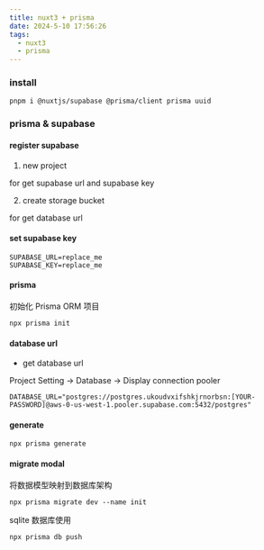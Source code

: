 ```yaml
---
title: nuxt3 + prisma
date: 2024-5-10 17:56:26
tags:
  - nuxt3
  - prisma
---
```


### install

```
pnpm i @nuxtjs/supabase @prisma/client prisma uuid
```

### prisma & supabase

#### register supabase

1. new project

for get supabase url and supabase key

2. create storage bucket

for get database url

#### set supabase key

```
SUPABASE_URL=replace_me
SUPABASE_KEY=replace_me
```

#### prisma

初始化 Prisma ORM 项目

```
npx prisma init
```

#### database url

- get database url

Project Setting -> Database -> Display connection pooler

```
DATABASE_URL="postgres://postgres.ukoudvxifshkjrnorbsn:[YOUR-PASSWORD]@aws-0-us-west-1.pooler.supabase.com:5432/postgres"
```

#### generate

```
npx prisma generate
```

#### migrate modal

将数据模型映射到数据库架构

```
npx prisma migrate dev --name init
```

sqlite 数据库使用

```
npx prisma db push
```
